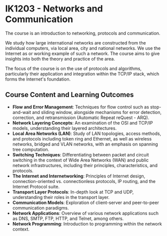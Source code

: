 # IK1203 - Networks and Communication

The course is an introduction to networking, protocols and communication.

We study how large international networks are constructed from the individual computers, via local area, city and national networks. We use the Internet as or working example of such a network. The course aims to give insights into both the theory and practice of the area.

The focus of the course is on the use of protocols and algorithms, particularly their application and integration within the TCP/IP stack, which forms the Internet's foundation.

## Course Content and Learning Outcomes

- **Flow and Error Management**: Techniques for flow control such as stop-and-wait and sliding window, alongside mechanisms for error detection, correction, and retransmission (Automatic Repeat reQuest - ARQ).
- **Network Layering Concepts**: An examination of the OSI and TCP/IP models, understanding their layered architectures.
- **Local Area Networks (LAN)**: Study of LAN topologies, access methods, and protocols including token ring and Ethernet, as well as wireless networks, bridged and VLAN networks, with an emphasis on spanning tree computation.
- **Switching Techniques**: Differentiating between packet and circuit switching in the context of Wide Area Networks (WAN) and public network infrastructures, including their principles, characteristics, and protocols.
- **The Internet and Internetworking**: Principles of Internet design, connection-oriented vs. connectionless protocols, IP routing, and the Internet Protocol suite.
- **Transport Layer Protocols**: In-depth look at TCP and UDP, understanding their roles in the transport layer.
- **Communication Models**: Exploration of client-server and peer-to-peer communication paradigms.
- **Network Applications**: Overview of various network applications such as DNS, SMTP, FTP, HTTP, and Telnet, among others.
- **Network Programming**: Introduction to programming within the network context.
